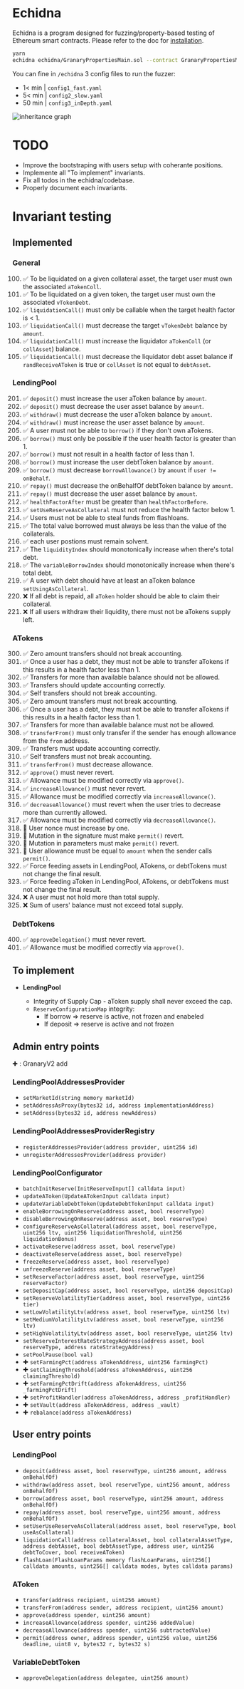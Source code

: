 # Echidna

Echidna is a program designed for fuzzing/property-based testing of Ethereum smart contracts. Please refer to the doc for [installation](https://github.com/crytic/echidna#installation).

```sh
yarn
echidna echidna/GranaryPropertiesMain.sol --contract GranaryPropertiesMain --config echidna/config/config1_fast.yaml
```

You can fine in `/echidna` 3 config files to run the fuzzer:

- 1< min | `config1_fast.yaml`
- 5< min | `config2_slow.yaml`
- 50 min | `config3_inDepth.yaml`

![inheritance graph](./images/inheritance_graph.png)

# TODO

- Improve the bootstraping with users setup with coherante positions.
- Implemente all "To implement" invariants.
- Fix all todos in the echidna/codebase.
- Properly document each invariants.

# Invariant testing

## Implemented

### General

100. ✅ To be liquidated on a given collateral asset, the target user must own the associated `aTokenColl`.
101. ✅ To be liquidated on a given token, the target user must own the associated `vTokenDebt`.
102. ✅ `liquidationCall()` must only be callable when the target health factor is < 1.
103. ✅ `liquidationCall()` must decrease the target `vTokenDebt` balance by `amount`.
104. ✅ `liquidationCall()` must increase the liquidator `aTokenColl` (or `collAsset`) balance.
105. ✅ `liquidationCall()` must decrease the liquidator debt asset balance if `randReceiveAToken` is true or `collAsset` is not equal to `debtAsset`.

### LendingPool

201. ✅ `deposit()` must increase the user aToken balance by `amount`.
202. ✅ `deposit()` must decrease the user asset balance by `amount`.
203. ✅ `withdraw()` must decrease the user aToken balance by `amount`.
204. ✅ `withdraw()` must increase the user asset balance by `amount`.
205. ✅ A user must not be able to `borrow()` if they don't own aTokens.
206. ✅ `borrow()` must only be possible if the user health factor is greater than 1.
207. ✅ `borrow()` must not result in a health factor of less than 1.
208. ✅ `borrow()` must increase the user debtToken balance by `amount`.
209. ✅ `borrow()` must decrease `borrowAllowance()` by `amount` if `user != onBehalf`.
210. ✅ `repay()` must decrease the onBehalfOf debtToken balance by `amount`.
211. ✅ `repay()` must decrease the user asset balance by `amount`.
212. ✅ `healthFactorAfter` must be greater than `healthFactorBefore`.
213. ✅ `setUseReserveAsCollateral` must not reduce the health factor below 1.
214. ✅ Users must not be able to steal funds from flashloans.
215. ✅ The total value borrowed must always be less than the value of the collaterals.
216. ✅ each user postions must remain solvent.
217. ✅ The `liquidityIndex` should monotonically increase when there's total debt.
218. ✅ The `variableBorrowIndex` should monotonically increase when there's total debt.
219. ✅ A user with debt should have at least an aToken balance `setUsingAsCollateral`.
220. ❌ If all debt is repaid, all `aToken` holder should be able to claim their collateral.
221. ❌ If all users withdraw their liquidity, there must not be aTokens supply left.

### ATokens

300. ✅ Zero amount transfers should not break accounting.
301. ✅ Once a user has a debt, they must not be able to transfer aTokens if this results in a health factor less than 1.
302. ✅ Transfers for more than available balance should not be allowed.
303. ✅ Transfers should update accounting correctly.
304. ✅ Self transfers should not break accounting.
305. ✅ Zero amount transfers must not break accounting.
306. ✅ Once a user has a debt, they must not be able to transfer aTokens if this results in a health factor less than 1.
307. ✅ Transfers for more than available balance must not be allowed.
308. ✅ `transferFrom()` must only transfer if the sender has enough allowance from the `from` address.
309. ✅ Transfers must update accounting correctly.
310. ✅ Self transfers must not break accounting.
311. ✅ `transferFrom()` must decrease allowance.
312. ✅ `approve()` must never revert.
313. ✅ Allowance must be modified correctly via `approve()`.
314. ✅ `increaseAllowance()` must never revert.
315. ✅ Allowance must be modified correctly via `increaseAllowance()`.
316. ✅ `decreaseAllowance()` must revert when the user tries to decrease more than currently allowed.
317. ✅ Allowance must be modified correctly via `decreaseAllowance()`.
318. 🚧 User nonce must increase by one.
319. 🚧 Mutation in the signature must make `permit()` revert.
320. 🚧 Mutation in parameters must make `permit()` revert.
321. 🚧 User allowance must be equal to `amount` when the sender calls `permit()`.
322. ✅ Force feeding assets in LendingPool, ATokens, or debtTokens must not change the final result.
323. ✅ Force feeding aToken in LendingPool, ATokens, or debtTokens must not change the final result.
324. ❌ A user must not hold more than total supply.
325. ❌ Sum of users' balance must not exceed total supply.

### DebtTokens

400. ✅ `approveDelegation()` must never revert.
401. ✅ Allowance must be modified correctly via `approve()`.

## To implement

- **LendingPool**

  - Integrity of Supply Cap - aToken supply shall never exceed the cap.
  - `ReserveConfigurationMap` integrity:
    - If borrow ⇒ reserve is active, not frozen and enabeled
    - If deposit ⇒ reserve is active and not frozen

## Admin entry points

✚ : GranaryV2 add

### LendingPoolAddressesProvider

- `setMarketId(string memory marketId)`
- `setAddressAsProxy(bytes32 id, address implementationAddress)`
- `setAddress(bytes32 id, address newAddress)`

### LendingPoolAddressesProviderRegistry

- `registerAddressesProvider(address provider, uint256 id)`
- `unregisterAddressesProvider(address provider)`

### LendingPoolConfigurator

- `batchInitReserve(InitReserveInput[] calldata input)`
- `updateAToken(UpdateATokenInput calldata input)`
- `updateVariableDebtToken(UpdateDebtTokenInput calldata input)`
- `enableBorrowingOnReserve(address asset, bool reserveType)`
- `disableBorrowingOnReserve(address asset, bool reserveType)`
- `configureReserveAsCollateral(address asset, bool reserveType, uint256 ltv, uint256 liquidationThreshold, uint256 liquidationBonus)`
- `activateReserve(address asset, bool reserveType)`
- `deactivateReserve(address asset, bool reserveType)`
- `freezeReserve(address asset, bool reserveType)`
- `unfreezeReserve(address asset, bool reserveType)`
- `setReserveFactor(address asset, bool reserveType, uint256 reserveFactor)`
- `setDepositCap(address asset, bool reserveType, uint256 depositCap)`
- `setReserveVolatilityTier(address asset, bool reserveType, uint256 tier)`
- `setLowVolatilityLtv(address asset, bool reserveType, uint256 ltv)`
- `setMediumVolatilityLtv(address asset, bool reserveType, uint256 ltv)`
- `setHighVolatilityLtv(address asset, bool reserveType, uint256 ltv)`
- `setReserveInterestRateStrategyAddress(address asset, bool reserveType, address rateStrategyAddress)`
- `setPoolPause(bool val)`
- ✚ `setFarmingPct(address aTokenAddress, uint256 farmingPct)`
- ✚ `setClaimingThreshold(address aTokenAddress, uint256 claimingThreshold)`
- ✚ `setFarmingPctDrift(address aTokenAddress, uint256 _farmingPctDrift)`
- ✚ `setProfitHandler(address aTokenAddress, address _profitHandler)`
- ✚ `setVault(address aTokenAddress, address _vault)`
- ✚ `rebalance(address aTokenAddress)`

## User entry points

### LendingPool

- `deposit(address asset, bool reserveType, uint256 amount, address onBehalfOf)`
- `withdraw(address asset, bool reserveType, uint256 amount, address onBehalfOf)`
- `borrow(address asset, bool reserveType, uint256 amount, address onBehalfOf)`
- `repay(address asset, bool reserveType, uint256 amount, address onBehalfOf)`
- `setUserUseReserveAsCollateral(address asset, bool reserveType, bool useAsCollateral)`
- `liquidationCall(address collateralAsset, bool collateralAssetType, address debtAsset, bool debtAssetType, address user, uint256 debtToCover, bool receiveAToken)`
- `flashLoan(FlashLoanParams memory flashLoanParams, uint256[] calldata amounts, uint256[] calldata modes, bytes calldata params)`

### AToken

- `transfer(address recipient, uint256 amount)`
- `transferFrom(address sender, address recipient, uint256 amount)`
- `approve(address spender, uint256 amount)`
- `increaseAllowance(address spender, uint256 addedValue)`
- `decreaseAllowance(address spender, uint256 subtractedValue)`
- `permit(address owner, address spender, uint256 value, uint256 deadline, uint8 v, bytes32 r, bytes32 s)`

### VariableDebtToken

- `approveDelegation(address delegatee, uint256 amount)`
